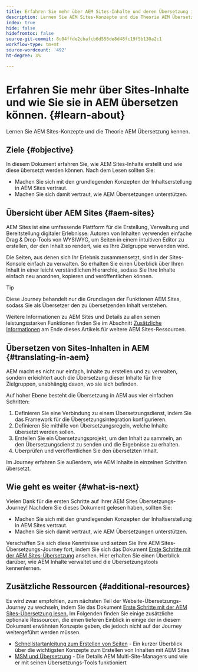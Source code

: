 ```yaml
---
title: Erfahren Sie mehr über AEM Sites-Inhalte und deren Übersetzung in AEM
description: Lernen Sie AEM Sites-Konzepte und die Theorie AEM Übersetzung kennen.
index: true
hide: false
hidefromtoc: false
source-git-commit: 8c04ffde2cbafcb6d556de8d48fc19f5b130a2c1
workflow-type: tm+mt
source-wordcount: '492'
ht-degree: 3%

---
```



# Erfahren Sie mehr über Sites-Inhalte und wie Sie sie in AEM übersetzen können. {#learn-about}

Lernen Sie AEM Sites-Konzepte und die Theorie AEM Übersetzung kennen.

## Ziele {#objective}

In diesem Dokument erfahren Sie, wie AEM Sites-Inhalte erstellt und wie diese übersetzt werden können. Nach dem Lesen sollten Sie:

* Machen Sie sich mit den grundlegenden Konzepten der Inhaltserstellung in AEM Sites vertraut.
* Machen Sie sich damit vertraut, wie AEM Übersetzungen unterstützen.

## Übersicht über AEM Sites {#aem-sites}

AEM Sites ist eine umfassende Plattform für die Erstellung, Verwaltung und Bereitstellung digitaler Erlebnisse. Autoren von Inhalten verwenden einfache Drag &amp; Drop-Tools von WYSIWYG, um Seiten in einem intuitiven Editor zu erstellen, der den Inhalt so rendert, wie es Ihre Zielgruppe verwenden wird.

Die Seiten, aus denen sich Ihr Erlebnis zusammensetzt, sind in der Sites-Konsole einfach zu verwalten. So erhalten Sie einen Überblick über Ihren Inhalt in einer leicht verständlichen Hierarchie, sodass Sie Ihre Inhalte einfach neu anordnen, kopieren und veröffentlichen können.

>[!TIP]
>
>Diese Journey behandelt nur die Grundlagen der Funktionen AEM Sites, sodass Sie als Übersetzer den zu übersetzenden Inhalt verstehen.
>
>Weitere Informationen zu AEM Sites und Details zu allen seinen leistungsstarken Funktionen finden Sie im Abschnitt [Zusätzliche Informationen](#additional-information) am Ende dieses Artikels für weitere AEM Sites-Ressourcen.

## Übersetzen von Sites-Inhalten in AEM {#translating-in-aem}

AEM macht es nicht nur einfach, Inhalte zu erstellen und zu verwalten, sondern erleichtert auch die Übersetzung dieser Inhalte für Ihre Zielgruppen, unabhängig davon, wo sie sich befinden.

Auf hoher Ebene besteht die Übersetzung in AEM aus vier einfachen Schritten:

1. Definieren Sie eine Verbindung zu einem Übersetzungsdienst, indem Sie das Framework für die Übersetzungsintegration konfigurieren.
1. Definieren Sie mithilfe von Übersetzungsregeln, welche Inhalte übersetzt werden sollen.
1. Erstellen Sie ein Übersetzungsprojekt, um den Inhalt zu sammeln, an den Übersetzungsdienst zu senden und die Ergebnisse zu erhalten.
1. Überprüfen und veröffentlichen Sie den übersetzten Inhalt.


Im Journey erfahren Sie außerdem, wie AEM Inhalte in einzelnen Schritten übersetzt.

## Wie geht es weiter {#what-is-next}

Vielen Dank für die ersten Schritte auf Ihrer AEM Sites Übersetzungs-Journey! Nachdem Sie dieses Dokument gelesen haben, sollten Sie:

* Machen Sie sich mit den grundlegenden Konzepten der Inhaltserstellung in AEM Sites vertraut.
* Machen Sie sich damit vertraut, wie AEM Übersetzungen unterstützen.

Verschaffen Sie sich diese Kenntnisse und setzen Sie Ihre AEM Sites-Übersetzungs-Journey fort, indem Sie sich das Dokument [Erste Schritte mit der AEM Sites-Übersetzung](getting-started.md) ansehen. Hier erhalten Sie einen Überblick darüber, wie AEM Inhalte verwaltet und die Übersetzungstools kennenlernen.

## Zusätzliche Ressourcen {#additional-resources}

Es wird zwar empfohlen, zum nächsten Teil der Website-Übersetzungs-Journey zu wechseln, indem Sie das Dokument [Erste Schritte mit der AEM Sites-Übersetzung lesen.](getting-started.md) Im Folgenden finden Sie einige zusätzliche optionale Ressourcen, die einen tieferen Einblick in einige der in diesem Dokument erwähnten Konzepte geben, die jedoch nicht auf der Journey weitergeführt werden müssen.

* [Schnellstartanleitung zum Erstellen von Seiten](/help/sites-cloud/authoring/getting-started/quick-start.md)  - Ein kurzer Überblick über die wichtigsten Konzepte zum Erstellen von Inhalten mit AEM Sites
* [MSM und Übersetzung](/help/sites-cloud/administering/msm-and-translation.md)  - Die Details AEM Multi-Site-Managers und wie er mit seinen Übersetzungs-Tools funktioniert

